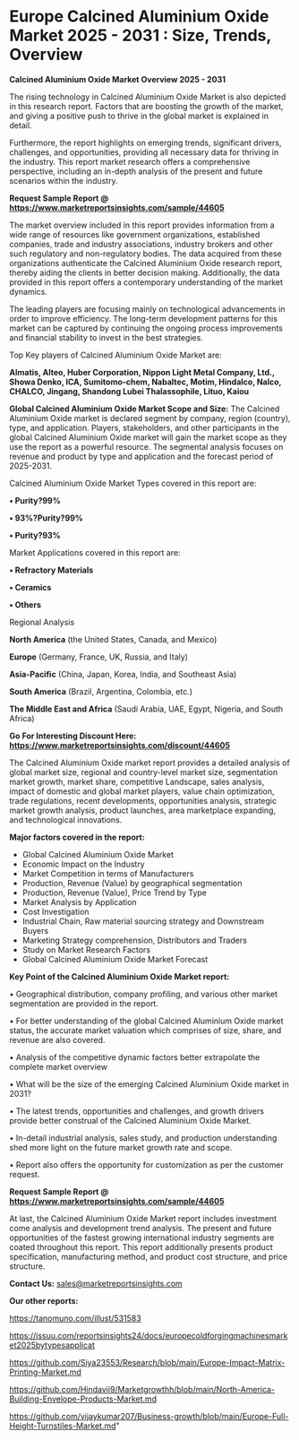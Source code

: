 # Europe Calcined Aluminium Oxide Market 2025 - 2031 : Size, Trends, Overview

<Strong> Calcined Aluminium Oxide Market Overview 2025 - 2031</strong>

The rising technology in Calcined Aluminium Oxide Market is also depicted in this research report. Factors that are boosting the growth of the market, and giving a positive push to thrive in the global market is explained in detail.

Furthermore, the report highlights on emerging trends, significant drivers, challenges, and opportunities, providing all necessary data for thriving in the industry. This report market research offers a comprehensive perspective, including an in-depth analysis of the present and future scenarios within the industry.

<strong>Request Sample Report @ <a href=https://www.marketreportsinsights.com/sample/44605>https://www.marketreportsinsights.com/sample/44605</a></strong>

The market overview included in this report provides information from a wide range of resources like government organizations, established companies, trade and industry associations, industry brokers and other such regulatory and non-regulatory bodies. The data acquired from these organizations authenticate the Calcined Aluminium Oxide research report, thereby aiding the clients in better decision making. Additionally, the data provided in this report offers a contemporary understanding of the market dynamics.

The leading players are focusing mainly on technological advancements in order to improve efficiency. The long-term development patterns for this market can be captured by continuing the ongoing process improvements and financial stability to invest in the best strategies.

Top Key players of Calcined Aluminium Oxide Market are:

<strong>Almatis, Alteo, Huber Corporation, Nippon Light Metal Company, Ltd., Showa Denko, ICA, Sumitomo-chem, Nabaltec, Motim, Hindalco, Nalco, CHALCO, Jingang, Shandong Lubei Thalassophile, Lituo, Kaiou</strong>

<strong><b>Global Calcined Aluminium Oxide Market Scope and Size:</b></strong>
The Calcined Aluminium Oxide market is declared segment by company, region (country), type, and application. Players, stakeholders, and other participants in the global Calcined Aluminium Oxide market will gain the market scope as they use the report as a powerful resource. The segmental analysis focuses on revenue and product by type and application and the forecast period of 2025-2031.

Calcined Aluminium Oxide Market Types covered in this report are:

<strong>•  Purity?99%

•  93%?Purity?99%

•  Purity?93%</strong>

Market Applications covered in this report are:

<strong>•  Refractory Materials

•  Ceramics

•  Others</strong> 

Regional Analysis

<strong>North America</strong> (the United States, Canada, and Mexico)

<strong>Europe</strong> (Germany, France, UK, Russia, and Italy)

<strong>Asia-Pacific</strong> (China, Japan, Korea, India, and Southeast Asia)

<strong>South America</strong> (Brazil, Argentina, Colombia, etc.)

<strong>The Middle East and Africa</strong> (Saudi Arabia, UAE, Egypt, Nigeria, and South Africa)

<strong>Go For Interesting Discount Here: <a href=https://www.marketreportsinsights.com/discount/44605>https://www.marketreportsinsights.com/discount/44605</a></strong>

The Calcined Aluminium Oxide market report provides a detailed analysis of global market size, regional and country-level market size, segmentation market growth, market share, competitive Landscape, sales analysis, impact of domestic and global market players, value chain optimization, trade regulations, recent developments, opportunities analysis, strategic market growth analysis, product launches, area marketplace expanding, and technological innovations.

<strong><b>Major factors covered in the report:</b></strong>
<ul>
  <li>Global Calcined Aluminium Oxide Market </li>
  <li>Economic Impact on the Industry</li>
  <li>Market Competition in terms of Manufacturers</li>
  <li>Production, Revenue (Value) by geographical segmentation</li>
  <li>Production, Revenue (Value), Price Trend by Type</li>
  <li>Market Analysis by Application</li>
  <li>Cost Investigation</li>
  <li>Industrial Chain, Raw material sourcing strategy and Downstream Buyers</li>
  <li>Marketing Strategy comprehension, Distributors and Traders</li>
  <li>Study on Market Research Factors</li>
  <li>Global Calcined Aluminium Oxide Market Forecast</li>
</ul>

<strong><b>Key Point of the Calcined Aluminium Oxide Market report:</b></strong>

• Geographical distribution, company profiling, and various other market segmentation are provided in the report.

• For better understanding of the global Calcined Aluminium Oxide market status, the accurate market valuation which comprises of size, share, and revenue are also covered.

• Analysis of the competitive dynamic factors better extrapolate the complete market overview

• What will be the size of the emerging Calcined Aluminium Oxide market in 2031?

• The latest trends, opportunities and challenges, and growth drivers provide better construal of the Calcined Aluminium Oxide Market.

• In-detail industrial analysis, sales study, and production understanding shed more light on the future market growth rate and scope.

• Report also offers the opportunity for customization as per the customer request.

<strong>Request Sample Report @ <a href=https://www.marketreportsinsights.com/sample/44605>https://www.marketreportsinsights.com/sample/44605</a></strong>

At last, the Calcined Aluminium Oxide Market report includes investment come analysis and development trend analysis. The present and future opportunities of the fastest growing international industry segments are coated throughout this report. This report additionally presents product specification, manufacturing method, and product cost structure, and price structure.

<strong>Contact Us:</strong>
sales@marketreportsinsights.com

<strong>Our other reports:</strong>

<a href=https://tanomuno.com/illust/531583>https://tanomuno.com/illust/531583</a>

<a href=https://issuu.com/reportsinsights24/docs/europecoldforgingmachinesmarket2025bytypesapplicat>https://issuu.com/reportsinsights24/docs/europecoldforgingmachinesmarket2025bytypesapplicat</a>

<a href=https://github.com/Siya23553/Research/blob/main/Europe-Impact-Matrix-Printing-Market.md>https://github.com/Siya23553/Research/blob/main/Europe-Impact-Matrix-Printing-Market.md</a>

<a href=https://github.com/Hindavii9/Marketgrowthh/blob/main/North-America-Building-Envelope-Products-Market.md>https://github.com/Hindavii9/Marketgrowthh/blob/main/North-America-Building-Envelope-Products-Market.md</a>

<a href=https://github.com/vijaykumar207/Business-growth/blob/main/Europe-Full-Height-Turnstiles-Market.md>https://github.com/vijaykumar207/Business-growth/blob/main/Europe-Full-Height-Turnstiles-Market.md</a>"
